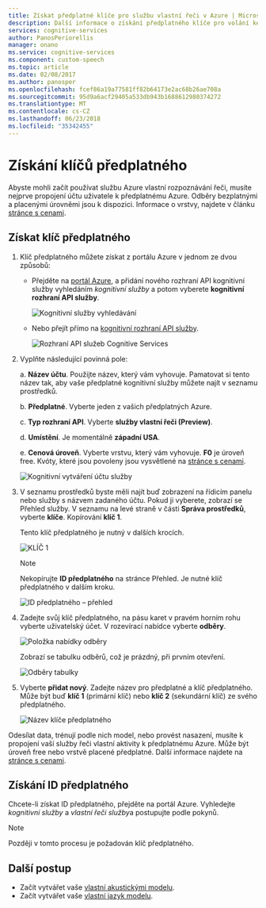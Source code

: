 ```yaml
---
title: Získat předplatné klíče pro službu vlastní řeči v Azure | Microsoft Docs
description: Další informace o získání předplatného klíče pro volání ke službě vlastní řeči v kognitivní služby.
services: cognitive-services
author: PanosPeriorellis
manager: onano
ms.service: cognitive-services
ms.component: custom-speech
ms.topic: article
ms.date: 02/08/2017
ms.author: panosper
ms.openlocfilehash: fcef86a19a77581ff82b64173e2ac68b26ae708a
ms.sourcegitcommit: 95d9a6acf29405a533db943b1688612980374272
ms.translationtype: MT
ms.contentlocale: cs-CZ
ms.lasthandoff: 06/23/2018
ms.locfileid: "35342455"
---
```

# <a name="obtain-subscription-keys"></a>Získání klíčů předplatného
Abyste mohli začít používat službu Azure vlastní rozpoznávání řeči, musíte nejprve propojení účtu uživatele k předplatnému Azure. Odběry bezplatnými a placenými úrovněmi jsou k dispozici. Informace o vrstvy, najdete v článku [stránce s cenami](https://www.microsoft.com/cognitive-services/en-us/pricing).

## <a name="get-a-subscription-key"></a>Získat klíč předplatného
1. Klíč předplatného můžete získat z portálu Azure v jednom ze dvou způsobů:

    * Přejděte na [portál Azure](https://ms.portal.azure.com), a přidání nového rozhraní API kognitivní služby vyhledáním _kognitivní služby_ a potom vyberete **kognitivní rozhraní API služby**.

      ![Kognitivní služby vyhledávání](../../../media/cognitive-services/custom-speech-service/custom-speech-azure-subscription.png)

    * Nebo přejít přímo na [kognitivní rozhraní API služby](https://ms.portal.azure.com/#create/Microsoft.CognitiveServices).

        ![Rozhraní API služeb Cognitive Services](../../../media/cognitive-services/custom-speech-service/custom-speech-azure-subscription2.png)

    
2. Vyplňte následující povinná pole:

      a. **Název účtu**. Použijte název, který vám vyhovuje. Pamatovat si tento název tak, aby vaše předplatné kognitivní služby můžete najít v seznamu prostředků.

      b. **Předplatné**. Vyberte jeden z vašich předplatných Azure.

      c. **Typ rozhraní API**. Vyberte **služby vlastní řeči (Preview)**.

      d. **Umístění**. Je momentálně **západní USA**.

      e. **Cenová úroveň**. Vyberte vrstvu, který vám vyhovuje. **F0** je úroveň free. Kvóty, které jsou povoleny jsou vysvětlené na [stránce s cenami](https://www.microsoft.com/cognitive-services/en-us/pricing).

      ![Kognitivní vytváření účtu služby](../../../media/cognitive-services/custom-speech-service/custom-speech-azure-cris-blade.png)

3. V seznamu prostředků byste měli najít buď zobrazení na řídicím panelu nebo služby s názvem zadaného účtu. Pokud ji vyberete, zobrazí se Přehled služby. V seznamu na levé straně v části **Správa prostředků**, vyberte **klíče**. Kopírování **klíč 1**.

      Tento klíč předplatného je nutný v dalších krocích.

      ![KLÍČ 1](../../../media/cognitive-services/custom-speech-service/custom-speech-azure-cris-keys2.png)

      > [!NOTE]
      > Nekopírujte **ID předplatného** na stránce Přehled. Je nutné klíč předplatného v dalším kroku.
      >

      ![ID předplatného – přehled](../../../media/cognitive-services/custom-speech-service/custom-speech-azure-cris-keys.png)

4. Zadejte svůj klíč předplatného, na pásu karet v pravém horním rohu vyberte uživatelský účet. V rozevírací nabídce vyberte **odběry**.

      ![Položka nabídky odběry](../../../media/cognitive-services/custom-speech-service/custom-speech-subscription-selection.png)

    Zobrazí se tabulku odběrů, což je prázdný, při prvním otevření.

    ![Odběry tabulky](../../../media/cognitive-services/custom-speech-service/custom-speech-subscription-list.png)

5. Vyberte **přidat nový**. Zadejte název pro předplatné a klíč předplatného. Může být buď **klíč 1** (primární klíč) nebo **klíč 2** (sekundární klíč) ze svého předplatného.

      ![Název klíče předplatného](../../../media/cognitive-services/custom-speech-service/custom-speech-enter-subsciption.png)

Odesílat data, trénují podle nich model, nebo provést nasazení, musíte k propojení vaší služby řeči vlastní aktivity k předplatnému Azure. Může být úroveň free nebo vrstvě placené předplatné. Další informace najdete na [stránce s cenami](https://www.microsoft.com/cognitive-services/en-us/pricing).

## <a name="get-a-subscription-id"></a>Získání ID předplatného
Chcete-li získat ID předplatného, přejděte na portál Azure. Vyhledejte *kognitivní služby* a *vlastní řeči služby*a postupujte podle pokynů.

> [!NOTE]
> Později v tomto procesu je požadován klíč předplatného.
>

## <a name="next-steps"></a>Další postup
* Začít vytvářet vaše [vlastní akustickými modelu](cognitive-services-custom-speech-create-acoustic-model.md).
* Začít vytvářet vaše [vlastní jazyk modelu](cognitive-services-custom-speech-create-language-model.md).
